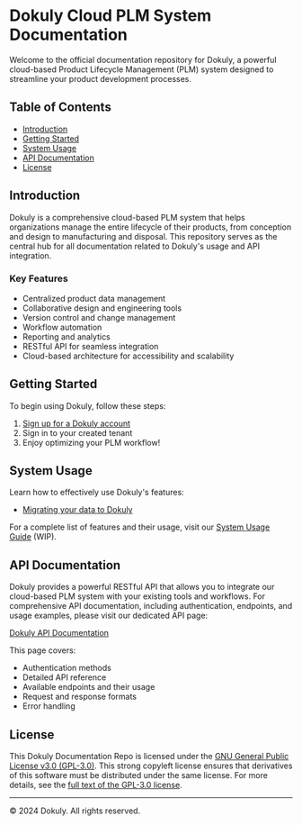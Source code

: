 # Dokuly Cloud PLM System Documentation

Welcome to the official documentation repository for Dokuly, a powerful cloud-based Product Lifecycle Management (PLM) system designed to streamline your product development processes.

## Table of Contents

- [Introduction](#introduction)
- [Getting Started](#getting-started)
- [System Usage](#system-usage)
- [API Documentation](#api-documentation)
- [License](#license)

## Introduction

Dokuly is a comprehensive cloud-based PLM system that helps organizations manage the entire lifecycle of their products, from conception and design to manufacturing and disposal. This repository serves as the central hub for all documentation related to Dokuly's usage and API integration.

### Key Features

- Centralized product data management
- Collaborative design and engineering tools
- Version control and change management
- Workflow automation
- Reporting and analytics
- RESTful API for seamless integration
- Cloud-based architecture for accessibility and scalability

## Getting Started

To begin using Dokuly, follow these steps:

1. [Sign up for a Dokuly account](https://dokuly.com/#/sign-up)
2. Sign in to your created tenant
3. Enjoy optimizing your PLM workflow!

## System Usage

Learn how to effectively use Dokuly's features:

- [Migrating your data to Dokuly](DokulyAPI/migration/README.md)

For a complete list of features and their usage, visit our [System Usage Guide](docs/system-usage.md) (WIP).

## API Documentation

Dokuly provides a powerful RESTful API that allows you to integrate our cloud-based PLM system with your existing tools and workflows. For comprehensive API documentation, including authentication, endpoints, and usage examples, please visit our dedicated API page:

[Dokuly API Documentation](https://dokuly.com/#/api)

This page covers:
- Authentication methods
- Detailed API reference
- Available endpoints and their usage
- Request and response formats
- Error handling


## License

This Dokuly Documentation Repo is licensed under the [GNU General Public License v3.0 (GPL-3.0)](LICENSE). This strong copyleft license ensures that derivatives of this software must be distributed under the same license. For more details, see the [full text of the GPL-3.0 license](https://www.gnu.org/licenses/gpl-3.0.en.html).

---

© 2024 Dokuly. All rights reserved.
